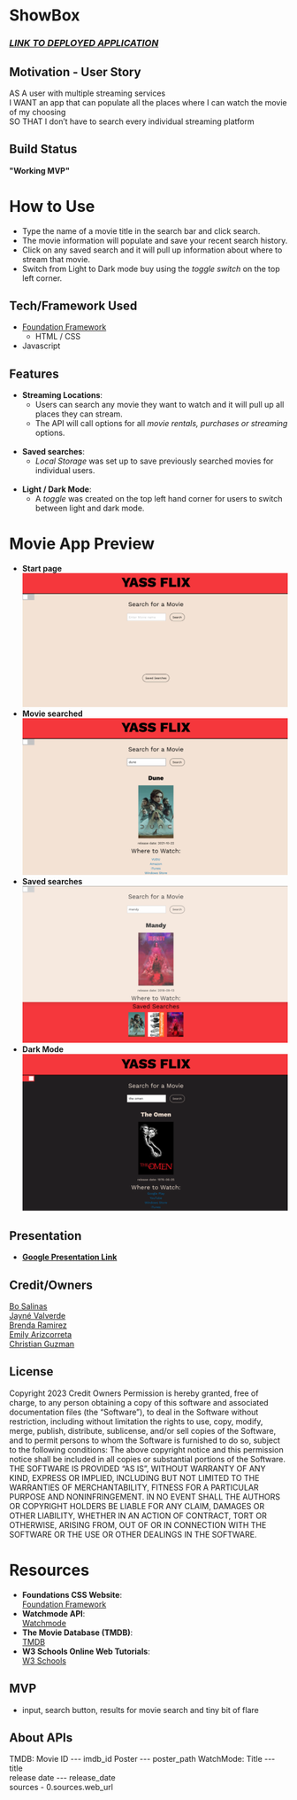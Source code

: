 # ShowBox
### **_[LINK TO DEPLOYED APPLICATION]()_**
## Motivation - User Story
AS A user with multiple streaming services <br>
I WANT an app that can populate all the places
where I can watch the movie of my choosing <br>
SO THAT I don’t have to search every individual streaming platform
## Build Status
 **"Working MVP"**
# How to Use
* Type the name of a movie title in the search bar and click search.
* The movie information will populate and save your recent search history.
* Click on any saved search and it will pull up information about where to stream that movie.
* Switch from Light to Dark mode buy using the *toggle switch* on the top left corner.
## Tech/Framework Used
* [Foundation Framework](https://get.foundation/)
    * HTML / CSS
* Javascript
## Features
* **Streaming Locations**:
    * Users can search any movie they want to watch and it will pull up all places they can stream.
    * The API will call options for all *movie rentals, purchases or streaming* options.
    <br><br>
* **Saved searches**:
    * *Local Storage* was set up to save previously searched movies for individual users.
    <br><br>
* **Light / Dark Mode**:
    * A *toggle* was created on the top left hand corner for users to switch between light and dark mode.
# Movie App Preview
* **Start page**
![Screen Grab functionality](./Assests/images/SCREEN_1.PNG) <br>
* **Movie searched**
![Screen Grab functionality](./Assests/images/SCREEN_2.PNG) <br>
* **Saved searches**
![Screen Grab functionality](./Assests/images/SCREEN_3.PNG) <br>
* **Dark Mode**
![Screen Grab functionality](./Assests/images/SCREEN_4.PNG) <br>
## Presentation
* **[Google Presentation Link](https://docs.google.com/presentation/d/1OeQ-FP1ZzPAYXOfYClmCswkYrWYkCE5TQflgrTBxkHM/edit?usp=sharing)** <br>
## Credit/Owners
[Bo Salinas](https://github.com/bosalinas)<br>
[Jayné Valverde](https://github.com/JayneValverde)<br>
[Brenda Ramirez](https://github.com/bramirez09)<br>
[Emily Arizcorreta](https://github.com/rosesandbooks89)<br>
[Christian Guzman](https://github.com/Vortexwarrior)<br>
## License
Copyright 2023 Credit Owners
Permission is hereby granted, free of charge, to any person obtaining a copy of this software and associated documentation files (the “Software”), to deal in the Software without restriction, including without limitation the rights to use, copy, modify, merge, publish, distribute, sublicense, and/or sell copies of the Software, and to permit persons to whom the Software is furnished to do so, subject to the following conditions:
The above copyright notice and this permission notice shall be included in all copies or substantial portions of the Software.
THE SOFTWARE IS PROVIDED “AS IS”, WITHOUT WARRANTY OF ANY KIND, EXPRESS OR IMPLIED, INCLUDING BUT NOT LIMITED TO THE WARRANTIES OF MERCHANTABILITY, FITNESS FOR A PARTICULAR PURPOSE AND NONINFRINGEMENT. IN NO EVENT SHALL THE AUTHORS OR COPYRIGHT HOLDERS BE LIABLE FOR ANY CLAIM, DAMAGES OR OTHER LIABILITY, WHETHER IN AN ACTION OF CONTRACT, TORT OR OTHERWISE, ARISING FROM, OUT OF OR IN CONNECTION WITH THE SOFTWARE OR THE USE OR OTHER DEALINGS IN THE SOFTWARE.
# Resources
* **Foundations CSS Website**: <br>
[Foundation Framework](https://get.foundation/building-blocks/)<br>
* **Watchmode API**: <br>
[Watchmode](https://www.watchmode.com/)<br>
* **The Movie Database (TMDB)**: <br>
[TMDB](https://www.themoviedb.org/)<br>
* **W3 Schools Online Web Tutorials**: <br>
[W3 Schools](https://www.w3schools.com/)<br>
## MVP
* input, search button, results for movie search and tiny bit of flare
## About APIs
TMDB:
Movie ID --- imdb_id
Poster --- poster_path
WatchMode:
Title --- title <br>
release date --- release_date <br>
sources - 0.sources.web_url <br>
